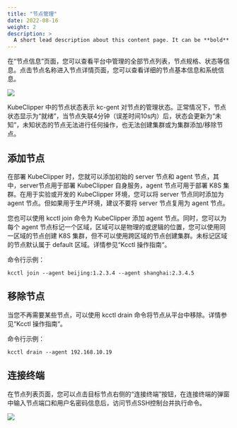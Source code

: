 ```yaml
---
title: "节点管理"
date: 2022-08-16
weight: 2
description: >
  A short lead description about this content page. It can be **bold** or _italic_ and can be split over multiple paragraphs.
---
```


在“节点信息”页面，您可以查看平台中管理的全部节点列表，节点规格、状态等信息。点击节点名称进入节点详情页面，您可以查看详细的节点基本信息和系统信息。

![](/images/docs-tutorials/node-info.png)

KubeClipper 中的节点状态表示 kc-gent 对节点的管理状态。正常情况下，节点状态显示为“就绪”，当节点失联4分钟（误差时间10s内）后，状态会更新为“未知”，未知状态的节点无法进行任何操作，也无法创建集群或为集群添加/移除节点。

## 添加节点

在部署 KubeClipper 时，您就可以添加初始的 server 节点和 agent 节点，其中，server节点用于部署 KubeClipper 自身服务，agent 节点可用于部署 K8S 集群。在用于实验或开发的 KubeClipper 环境，您可以将 server 节点同时添加为 agent 节点。但如果用于生产环境，建议不要将 server 节点复用为 agent 节点。

您也可以使用 kcctl join 命令为 KubeClipper 添加 agent 节点。同时，您可以为每个 agent 节点标记一个区域，区域可以是物理的或逻辑的位置，您可以使用同一区域的节点创建 K8S 集群，但不可以使用跨区域的节点创建集群。未标记区域的节点默认属于 default 区域。详情参见“Kcctl 操作指南“。

命令行示例：

```Plaintext
kcctl join --agent beijing:1.2.3.4 --agent shanghai:2.3.4.5
```

## 移除节点

当您不再需要某些节点，可以使用 kcctl drain 命令将节点从平台中移除。详情参见“Kcctl 操作指南“。

命令行示例：

```Plaintext
kcctl drain --agent 192.168.10.19
```

## 连接终端

在节点列表页面，您可以点击目标节点右侧的“连接终端”按钮，在连接终端的弹窗中输入节点端口和用户名密码信息后，访问节点SSH控制台并执行命令。

![](/images/docs-tutorials/node-terminal.png)

